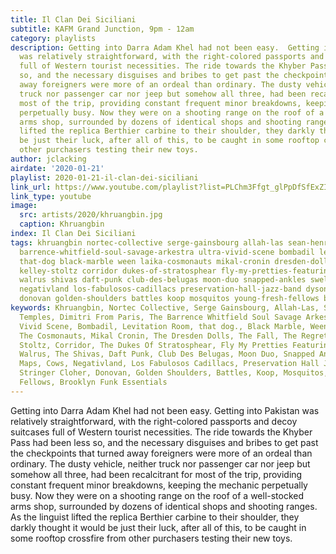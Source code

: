 ```yaml
---
title: Il Clan Dei Siciliani
subtitle: KAFM Grand Junction, 9pm - 12am
category: playlists
description: Getting into Darra Adam Khel had not been easy.  Getting into Pakistan
  was relatively straightforward, with the right-colored passports and decoy suitcases
  full of Western tourist necessities. The ride towards the Khyber Pass had been less
  so, and the necessary disguises and bribes to get past the checkpoints that turned
  away foreigners were more of an ordeal than ordinary. The dusty vehicle, neither
  truck nor passenger car nor jeep but somehow all three, had been recalcitrant for
  most of the trip, providing constant frequent minor breakdowns, keeping the mechanic
  perpetually busy. Now they were on a shooting range on the roof of a well-stocked
  arms shop, surrounded by dozens of identical shops and shooting ranges. As the linguist
  lifted the replica Berthier carbine to their shoulder, they darkly thought it would
  be just their luck, after all of this, to be caught in some rooftop crossfire from
  other purchasers testing their new toys.
author: jclacking
airdate: '2020-01-21'
playlist: 2020-01-21-il-clan-dei-siciliani
link_url: https://www.youtube.com/playlist?list=PLChm3Ffgt_glPpDfSfExZIkiDBXrnaEcS
link_type: youtube
image:
  src: artists/2020/khruangbin.jpg
  caption: Khruangbin
index: Il Clan Dei Siciliani
tags: khruangbin nortec-collective serge-gainsbourg allah-las sean-henry temples dimitri-from-paris
  barrence-whitfield-soul-savage-arkestra ultra-vivid-scene bombadil levitation-room
  that-dog black-marble ween laika-cosmonauts mikal-cronin dresden-dolls fall regrettes
  kelley-stoltz corridor dukes-of-stratosphear fly-my-pretties-featuring-la-mitchell
  walrus shivas daft-punk club-des-belugas moon-duo snapped-ankles swell-maps cows
  negativland los-fabulosos-cadillacs preservation-hall-jazz-band dyson-stringer-cloher
  donovan golden-shoulders battles koop mosquitos young-fresh-fellows brooklyn-funk-essentials
keywords: Khruangbin, Nortec Collective, Serge Gainsbourg, Allah-Las, Sean Henry,
  Temples, Dimitri From Paris, The Barrence Whitfield Soul Savage Arkestra, Ultra
  Vivid Scene, Bombadil, Levitation Room, that dog., Black Marble, Ween, Laika &amp;
  The Cosmonauts, Mikal Cronin, The Dresden Dolls, The Fall, The Regrettes, Kelley
  Stoltz, Corridor, The Dukes Of Stratosphear, Fly My Pretties Featuring LA Mitchell,
  Walrus, The Shivas, Daft Punk, Club Des Belugas, Moon Duo, Snapped Ankles, Swell
  Maps, Cows, Negativland, Los Fabulosos Cadillacs, Preservation Hall Jazz Band, Dyson
  Stringer Cloher, Donovan, Golden Shoulders, Battles, Koop, Mosquitos, Young Fresh
  Fellows, Brooklyn Funk Essentials
---
```

Getting into Darra Adam Khel had not been easy.  Getting into Pakistan was relatively straightforward, with the right-colored passports and decoy suitcases full of Western tourist necessities. The ride towards the Khyber Pass had been less so, and the necessary disguises and bribes to get past the checkpoints that turned away foreigners were more of an ordeal than ordinary. The dusty vehicle, neither truck nor passenger car nor jeep but somehow all three, had been recalcitrant for most of the trip, providing constant frequent minor breakdowns, keeping the mechanic perpetually busy. Now they were on a shooting range on the roof of a well-stocked arms shop, surrounded by dozens of identical shops and shooting ranges. As the linguist lifted the replica Berthier carbine to their shoulder, they darkly thought it would be just their luck, after all of this, to be caught in some rooftop crossfire from other purchasers testing their new toys.
